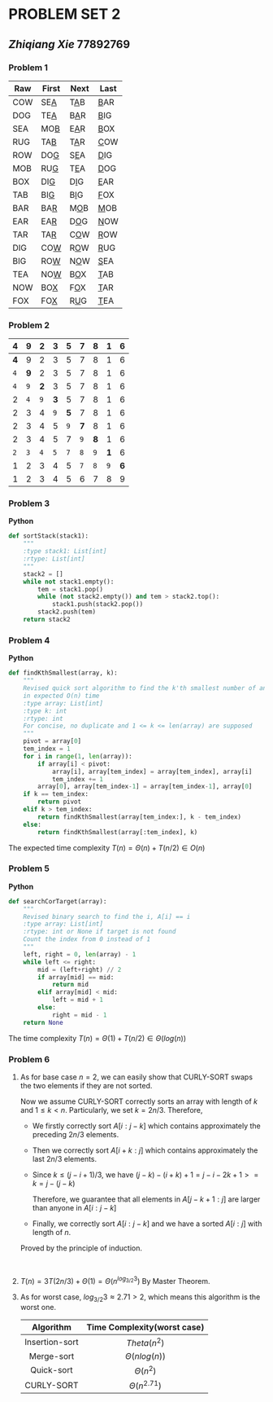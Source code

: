 # **PROBLEM SET 2**

## _Zhiqiang Xie_ 77892769

### Problem 1

| Raw  | First      | Next       | Last       |
| ---- | ---------- | ---------- | ---------- |
| COW  | SE<u>A</u> | T<u>A</u>B | <u>B</u>AR |
| DOG  | TE<u>A</u> | B<u>A</u>R | <u>B</u>IG |
| SEA  | MO<u>B</u> | E<u>A</u>R | <u>B</u>OX |
| RUG  | TA<u>B</u> | T<u>A</u>R | <u>C</u>OW |
| ROW  | DO<u>G</u> | S<u>E</u>A | <u>D</u>IG |
| MOB  | RU<u>G</u> | T<u>E</u>A | <u>D</u>OG |
| BOX  | DI<u>G</u> | D<u>I</u>G | <u>E</u>AR |
| TAB  | BI<u>G</u> | B<u>I</u>G | <u>F</u>OX |
| BAR  | BA<u>R</u> | M<u>O</u>B | <u>M</u>OB |
| EAR  | EA<u>R</u> | D<u>O</u>G | <u>N</u>OW |
| TAR  | TA<u>R</u> | C<u>O</u>W | <u>R</u>OW |
| DIG  | CO<u>W</u> | R<u>O</u>W | <u>R</u>UG |
| BIG  | RO<u>W</u> | N<u>O</u>W | <u>S</u>EA |
| TEA  | NO<u>W</u> | B<u>O</u>X | <u>T</u>AB |
| NOW  | BO<u>X</u> | F<u>O</u>X | <u>T</u>AR |
| FOX  | FO<u>X</u> | R<u>U</u>G | <u>T</u>EA |



### Problem 2

| 4     | 9     | 2     | 3     | 5     | 7     | 8     | 1     | 6     |
| ----- | ----- | ----- | ----- | ----- | ----- | ----- | ----- | ----- |
| **4** | 9     | 2     | 3     | 5     | 7     | 8     | 1     | 6     |
| `4`   | **9** | 2     | 3     | 5     | 7     | 8     | 1     | 6     |
| `4`   | `9`   | **2** | 3     | 5     | 7     | 8     | 1     | 6     |
| 2     | `4`   | `9`   | **3** | 5     | 7     | 8     | 1     | 6     |
| 2     | 3     | 4     | `9`   | **5** | 7     | 8     | 1     | 6     |
| 2     | 3     | 4     | 5     | `9`   | **7** | 8     | 1     | 6     |
| 2     | 3     | 4     | 5     | 7     | `9`   | **8** | 1     | 6     |
| `2`   | `3`   | `4`   | `5`   | `7`   | `8`   | `9`   | **1** | 6     |
| 1     | 2     | 3     | 4     | 5     | `7`   | `8`   | `9`   | **6** |
| 1     | 2     | 3     | 4     | 5     | 6     | 7     | 8     | 9     |



### Problem 3

**Python**

```python
def sortStack(stack1):
    """
    :type stack1: List[int]
    :rtype: List[int]
    """
    stack2 = []
    while not stack1.empty():
        tem = stack1.pop()
        while (not stack2.empty()) and tem > stack2.top():
            stack1.push(stack2.pop())
        stack2.push(tem)
    return stack2
```



### Problem 4

**Python**

```python
def findKthSmallest(array, k):
    """
    Revised quick sort algorithm to find the k'th smallest number of an array
    in expected O(n) time
    :type array: List[int]
    :type k: int
    :rtype: int
    For concise, no duplicate and 1 <= k <= len(array) are supposed
    """
    pivot = array[0]
    tem_index = 1
    for i in range(1, len(array)):
        if array[i] < pivot:
            array[i], array[tem_index] = array[tem_index], array[i]
            tem_index += 1
        array[0], array[tem_index-1] = array[tem_index-1], array[0]
    if k == tem_index:
        return pivot
    elif k > tem_index:
        return findKthSmallest(array[tem_index:], k - tem_index)
    else:
        return findKthSmallest(array[:tem_index], k)
```

The expected time complexity $T(n) = \Theta(n) + T(n/2) \in O(n)$



### Problem 5

**Python**

```python
def searchCorTarget(array):
    """
    Revised binary search to find the i, A[i] == i
    :type array: List[int]
    :rtype: int or None if target is not found
    Count the index from 0 instead of 1
    """
    left, right = 0, len(array) - 1
    while left <= right:
        mid = (left+right) // 2
        if array[mid] == mid:
            return mid
        elif array[mid] < mid:
            left = mid + 1
        else:
            right = mid - 1
    return None
```

The time complexity $T(n) = \Theta(1) + T(n/2) \in \Theta(log(n))$



### Problem 6

1. As for base case $n = 2​$, we can easily show that CURLY-SORT swaps the two elements if they are not sorted.

   Now we assume CURLY-SORT correctly sorts an array with length of $k$ and $1 \leq k < n$.  Particularly, we set $k = 2n/3$. Therefore, 

   - We firstly correctly sort $A[i: j-k]$ which contains approximately the preceding $2n/3$ elements.

   - Then we correctly sort $A[i+k:j]$ which contains approximately the last $2n/3$ elements.

   - Since $k \leq (j - i + 1)/3$, we have $(j - k) - (i+k) + 1 = j - i - 2k + 1 >= k = j - (j - k)$

     Therefore, we guarantee that all elements in $A[j-k+1:j]$ are larger than anyone in $A[i:j-k]$

   - Finally, we correctly sort $A[i:j-k]$ and we have a sorted $A[i:j]$ with length of $n$.

   Proved by the principle of induction.

   ​

2. $T(n) = 3T(2n/3) + \Theta(1) = \Theta(n^{log_{3/2}3})$ By Master Theorem.

3. As for worst case, $log_{3/2}3 \approx 2.71 > 2$, which means this algorithm is the worst one.

   |   Algorithm    | Time Complexity(worst case) |
   | :------------: | :-------------------------: |
   | Insertion-sort |        $Theta(n^2)$         |
   |   Merge-sort   |     $\Theta(n log(n))$      |
   |   Quick-sort   |        $\Theta(n^2)$        |
   |   CURLY-SORT   |     $\Theta(n^{2.71})$      |

   ​

